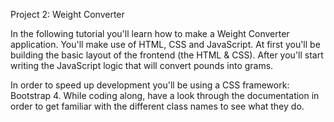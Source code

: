 Project 2: Weight Converter

In the following tutorial you'll learn how to make a Weight Converter application. You'll make use of HTML, CSS and JavaScript. At first you'll be building the basic layout of the frontend (the HTML & CSS). After you'll start writing the JavaScript logic that will convert pounds into grams.

In order to speed up development you'll be using a CSS framework: Bootstrap 4. While coding along, have a look through the documentation in order to get familiar with the different class names to see what they do.

